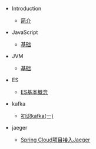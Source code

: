 * Introduction
    * [简介](README.md)

* JavaScript
    * [基础](/javascript/base.md)
    
* JVM
    * [基础](/javascript/base.md)
    
* ES
    * [ES基本概念](/es/ES基本概念.md)
    
* kafka
    * [初识kafka(一)](/kafka/初识kafka(一).md)
    
* jaeger
    * [Spring Cloud项目接入Jaeger](/jaeger/jaeger.md)